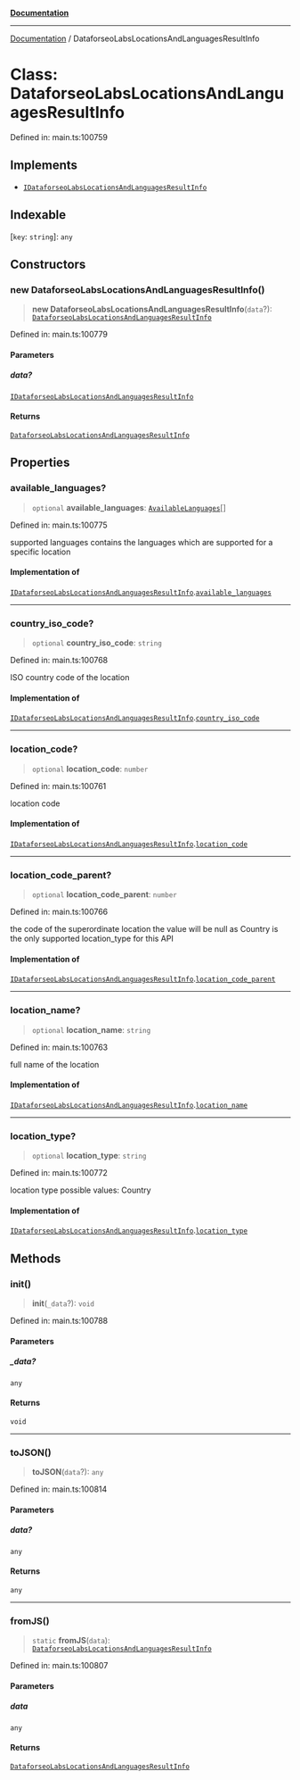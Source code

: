 [**Documentation**](../README.md)

***

[Documentation](../README.md) / DataforseoLabsLocationsAndLanguagesResultInfo

# Class: DataforseoLabsLocationsAndLanguagesResultInfo

Defined in: main.ts:100759

## Implements

- [`IDataforseoLabsLocationsAndLanguagesResultInfo`](../interfaces/IDataforseoLabsLocationsAndLanguagesResultInfo.md)

## Indexable

\[`key`: `string`\]: `any`

## Constructors

### new DataforseoLabsLocationsAndLanguagesResultInfo()

> **new DataforseoLabsLocationsAndLanguagesResultInfo**(`data`?): [`DataforseoLabsLocationsAndLanguagesResultInfo`](DataforseoLabsLocationsAndLanguagesResultInfo.md)

Defined in: main.ts:100779

#### Parameters

##### data?

[`IDataforseoLabsLocationsAndLanguagesResultInfo`](../interfaces/IDataforseoLabsLocationsAndLanguagesResultInfo.md)

#### Returns

[`DataforseoLabsLocationsAndLanguagesResultInfo`](DataforseoLabsLocationsAndLanguagesResultInfo.md)

## Properties

### available\_languages?

> `optional` **available\_languages**: [`AvailableLanguages`](AvailableLanguages.md)[]

Defined in: main.ts:100775

supported languages
contains the languages which are supported for a specific location

#### Implementation of

[`IDataforseoLabsLocationsAndLanguagesResultInfo`](../interfaces/IDataforseoLabsLocationsAndLanguagesResultInfo.md).[`available_languages`](../interfaces/IDataforseoLabsLocationsAndLanguagesResultInfo.md#available_languages)

***

### country\_iso\_code?

> `optional` **country\_iso\_code**: `string`

Defined in: main.ts:100768

ISO country code of the location

#### Implementation of

[`IDataforseoLabsLocationsAndLanguagesResultInfo`](../interfaces/IDataforseoLabsLocationsAndLanguagesResultInfo.md).[`country_iso_code`](../interfaces/IDataforseoLabsLocationsAndLanguagesResultInfo.md#country_iso_code)

***

### location\_code?

> `optional` **location\_code**: `number`

Defined in: main.ts:100761

location code

#### Implementation of

[`IDataforseoLabsLocationsAndLanguagesResultInfo`](../interfaces/IDataforseoLabsLocationsAndLanguagesResultInfo.md).[`location_code`](../interfaces/IDataforseoLabsLocationsAndLanguagesResultInfo.md#location_code)

***

### location\_code\_parent?

> `optional` **location\_code\_parent**: `number`

Defined in: main.ts:100766

the code of the superordinate location
the value will be null as Country is the only supported location_type for this API

#### Implementation of

[`IDataforseoLabsLocationsAndLanguagesResultInfo`](../interfaces/IDataforseoLabsLocationsAndLanguagesResultInfo.md).[`location_code_parent`](../interfaces/IDataforseoLabsLocationsAndLanguagesResultInfo.md#location_code_parent)

***

### location\_name?

> `optional` **location\_name**: `string`

Defined in: main.ts:100763

full name of the location

#### Implementation of

[`IDataforseoLabsLocationsAndLanguagesResultInfo`](../interfaces/IDataforseoLabsLocationsAndLanguagesResultInfo.md).[`location_name`](../interfaces/IDataforseoLabsLocationsAndLanguagesResultInfo.md#location_name)

***

### location\_type?

> `optional` **location\_type**: `string`

Defined in: main.ts:100772

location type
possible values:
Country

#### Implementation of

[`IDataforseoLabsLocationsAndLanguagesResultInfo`](../interfaces/IDataforseoLabsLocationsAndLanguagesResultInfo.md).[`location_type`](../interfaces/IDataforseoLabsLocationsAndLanguagesResultInfo.md#location_type)

## Methods

### init()

> **init**(`_data`?): `void`

Defined in: main.ts:100788

#### Parameters

##### \_data?

`any`

#### Returns

`void`

***

### toJSON()

> **toJSON**(`data`?): `any`

Defined in: main.ts:100814

#### Parameters

##### data?

`any`

#### Returns

`any`

***

### fromJS()

> `static` **fromJS**(`data`): [`DataforseoLabsLocationsAndLanguagesResultInfo`](DataforseoLabsLocationsAndLanguagesResultInfo.md)

Defined in: main.ts:100807

#### Parameters

##### data

`any`

#### Returns

[`DataforseoLabsLocationsAndLanguagesResultInfo`](DataforseoLabsLocationsAndLanguagesResultInfo.md)

